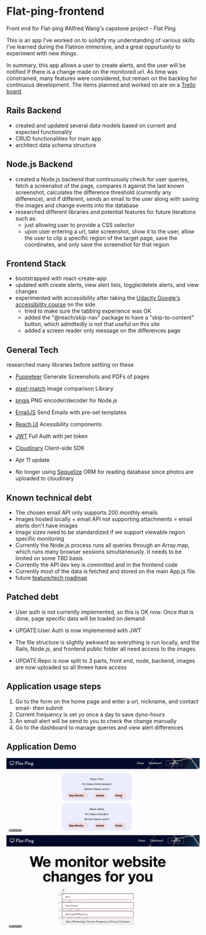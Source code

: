 # Flat-ping-frontend
Front end for Flat-ping
#Alfred Wang's capstone project - Flat Ping

This is an app I've worked on to solidify my understanding of various skills I've learned during the Flatiron immersive, and a great oppurtunity to experiment with new things.

In summary, this app allows a user to create alerts, and the user will be notified if there is a change made on the monitored url. As time was constrained, many features were considered, but remain on the backlog for continuous development. The items planned and worked on are on a [Trello board](https://trello.com/b/P9oCC8aK/simple-project-board).

## Rails Backend
* created and updated several data models based on current and expected functionality
*  CRUD functionalities for main app
* architect data schema structure

## Node.js Backend
* created a Node.js backend that continuously check for user queries, fetch a screenshot of the page, compares it against the last known screenshot, calculates the difference threshold (currently any difference), and if different, sends an email to the user along with saving the images and change events into the database
* researched different libraries and potential features for future iterations such as:
  * just allowing user to provide a CSS selector
  * upon user entering a url, take screenshot, show it to the user, allow the user to clip a specific region of the target page, save the coordinates, and only save the screenshot for that region

## Frontend Stack
* bootstrapped with react-create-app
* updated with create alerts, view alert lists, toggle/delete alerts, and view changes
* experimented with accessibility after taking the [Udacity Google's accessibility course](https://www.udacity.com/course/web-accessibility--ud891) on the side
  * tried to make sure the tabbing experience was OK
  * added the "@reach/skip-nav" package to have a "skip-to-content" button, which admittedly is not that useful on this site
  * added a screen reader only message on the differences page

## General Tech 
researched many libraries before settling on these
* [Puppeteer] Generate Screenshots and PDFs of pages
* [pixel-match] Image comparison Library
* [pngjs] PNG encoder/decoder for Node.js
* [EmailJS] Send Emails with pre-set templates
* [Reach UI] Acessibility components
* [JWT] Full Auth with jwt token
* [Cloudinary] Client-side SDK

* Apr 11 update
* No longer using [Sequelize]  ORM for reading database since photos are uploaded to cloudinary



## Known technical debt
* The chosen email API only supports 200 monthly emails
* Images hosted locally + email API not supporting attachments = email alerts don't have images
* Image sizes need to be standardized if we support viewable region specific monitoring
* Currently the Node.js process runs all queries through an Array.map, which runs many browser sessions simultaneously. It needs to be limited on some TBD basis
* Currently the API dev key is committed and in the frontend code
* Currently most of the data is fetched and stored on the main App.js file.
* future [feature/tech roadmap](https://trello.com/b/P9oCC8aK/simple-project-board)

## Patched debt
*  User auth is not currently implemented, so this is OK now. Once that is done, page specific data will be loaded on demand 
*  UPDATE:User Auth is now implemented with JWT

* The file structure is slightly awkward as everything is run locally, and the Rails, Node.js, and frontend public folder all need access to the images.
* UPDATE:Repo is now split to 3 parts, front end, node, backend, images are now uploaded so all threee have access

## Application usage steps
1. Go to the form on the home page and enter a url, nickname, and contact email- then submit
2. Current frequency is set yo once a day to save dyno-hours
3. An email alert will be send to you to check the change manually
4. Go to the dashboard to manage queries and view alert differences

## Application Demo
![Flat-ping](detailsdemo.gif)
![Flat-ping](formdemo.gif)


[puppeteer]: <https://developers.google.com/web/tools/puppeteer>

[pixel-match]: <https://github.com/mapbox/pixelmatch>

[pngjs]: <https://www.npmjs.com/package/pngjs>

[Reach UI]: <https://reach.tech/>

[EmailJS]: <https://www.emailjs.com/>

[Sequelize]: <https://sequelize.org/>

[JWT]: <https://jwt.io/>

[Cloudinary]: <https://cloudinary.com/documentation>
